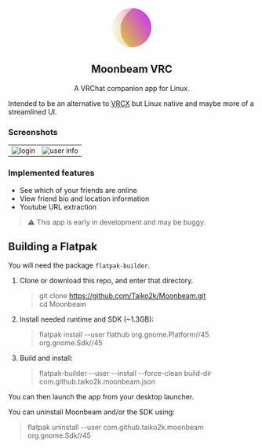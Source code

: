 
<div align="center">
<img src="com.github.taiko2k.moonbeam.svg" alt="Alt text" width="80" height="80"//>
 
## Moonbeam VRC
A VRChat companion app for Linux. 
</div>

Intended to be an alternative to [VRCX](https://github.com/vrcx-team/VRCX) but Linux native and maybe more of a streamlined UI.

### Screenshots

<table>
  <tr>
    <td align="center"><img src="https://github.com/Taiko2k/Moonbeam/assets/17271572/69cd6e1f-bf20-4cfc-a2c9-4490656438d0" alt="login"></td>
    <td align="center"><img src="https://github.com/Taiko2k/Moonbeam/assets/17271572/351321c2-868c-49cb-a08a-0054c1510643" alt="user info"></td>
  </tr>
</table>


### Implemented features

 - See which of your friends are online
 - View friend bio and location information
 - Youtube URL extraction

>  :warning: This app is early in development and may be buggy.

## Building a Flatpak

You will need the package `flatpak-builder`.

 1. Clone or download this repo, and enter that directory.
     > git clone https://github.com/Taiko2k/Moonbeam.git  
     > cd Moonbeam
 2. Install needed runtime and SDK (~1.3GB):
    > flatpak install --user flathub org.gnome.Platform//45 org.gnome.Sdk//45
 3. Build and install:
    > flatpak-builder --user --install --force-clean build-dir com.github.taiko2k.moonbeam.json

You can then launch the app from your desktop launcher.

You can uninstall Moonbeam and/or the SDK using:

> flatpak uninstall --user com.github.taiko2k.moonbeam org.gnome.Sdk//45
